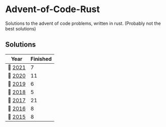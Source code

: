 # Advent-of-Code-Rust

Solutions to the advent of code problems, written in rust. (Probably not the best solutions)

## Solutions
| Year | Finished |
| ---- | -------- |
| :christmas_tree: [2021](/2021) |  7 |
| :christmas_tree: [2020](/2020) |  11 |
| :christmas_tree: [2019](/2019) |  6 |
| :christmas_tree: [2018](/2018) |  5 |
| :christmas_tree: [2017](/2017) | 21 |
| :christmas_tree: [2016](/2016) |  8 |
| :christmas_tree: [2015](/2015) |  8 |
